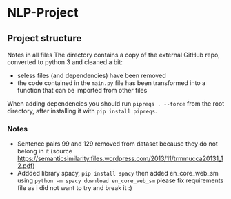 # NLP-Project

## Project structure

Notes in all files
The directory contains a copy of the external GitHub repo, converted to python 3 and cleaned a bit:
- seless files (and dependencies) have been removed
- the code contained in the `main.py` file has been transformed into a function that can be imported from other files

When adding dependencies you should run `pipreqs . --force` from the root directory, after installing it with `pip install pipreqs`.

### Notes

- Sentence pairs 99 and 129 removed from dataset because they do not belong in it (source https://semanticsimilarity.files.wordpress.com/2013/11/trmmucca20131_12.pdf)
- Addded library spacy, `pip install spacy` then added en_core_web_sm using `python -m spacy download en_core_web_sm`  please fix requirements file as i did not want to try and break it :)
